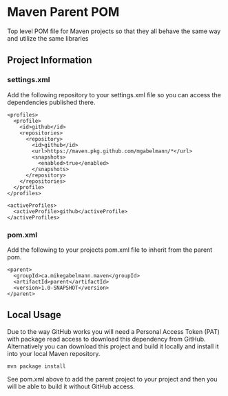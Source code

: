 # Maven Parent POM
Top level POM file for Maven projects so that they all behave the same way and utilize the same libraries

## Project Information
### settings.xml
Add the following repository to your settings.xml file so you can access the dependencies published there.

    <profiles>
      <profile>
        <id>github</id>
        <repositories>
          <repository>
            <id>github</id>
            <url>https://maven.pkg.github.com/mgabelmann/*</url>
            <snapshots>
              <enabled>true</enabled>
            </snapshots>
          </repository>
        </repositories>
      </profile>
    </profiles>
    
    <activeProfiles>
      <activeProfile>github</activeProfile>
    </activeProfiles>
    
### pom.xml
Add the following to your projects pom.xml file to inherit from the parent pom.
    
    <parent>
      <groupId>ca.mikegabelmann.maven</groupId>
      <artifactId>parent</artifactId>
      <version>1.0-SNAPSHOT</version>
    </parent>

## Local Usage
Due to the way GitHub works you will need a Personal Access Token (PAT) with package read access to download
this dependency from GitHub. Alternatively you can download this project and build it locally and install it
into your local Maven repository.

    mvn package install

See pom.xml above to add the parent project to your project and then you will be able to build it without
GitHub access.
